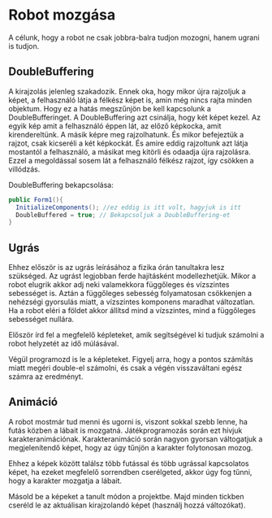 # Robot mozgása

A célunk, hogy a robot ne csak jobbra-balra tudjon mozogni, hanem ugrani is tudjon.

## DoubleBuffering

A kirajzolás jelenleg szakadozik. Ennek oka, hogy mikor újra rajzoljuk a képet, a felhasználó látja a félkész képet is, amin még nincs rajta minden objektum. Hogy ez a hatás megszűnjön
be kell kapcsolunk a DoubleBufferinget. A DoubleBuffering azt csinálja, hogy két képet kezel. Az egyik kép amit a felhasználó éppen lát, az előző képkocka, amit kirendereltünk. A másik képre
meg rajzolhatunk. És mikor befejeztük a rajzot, csak kicseréli a két képkockát. És amire eddig rajzoltunk azt látja mostantól a felhasználó, a másikat meg kitörli és odaadja újra rajzolásra.
Ezzel a megoldással sosem lát a felhasználó félkész rajzot, így csökken a villódzás.

DoubleBuffering bekapcsolása:

```cs
public Form1(){
  InitializeComponents(); //ez eddig is itt volt, hagyjuk is itt
  DoubleBuffered = true; // Bekapcsoljuk a DoubleBuffering-et
}
```

## Ugrás
Ehhez először is az ugrás leírásához a fizika órán tanultakra lesz szükséged. Az ugrást legjobban ferde hajításként modellezhetjük. Mikor a robot elugrik akkor adj neki valamekkora függőleges és vízszintes sebességet is.
Aztán a függőleges sebesség folyamatosan csökkenjen a nehézségi gyorsulás miatt, a vízszintes komponens maradhat változatlan. Ha a robot eléri a földet akkor állítsd mind a vízszintes, mind a függőleges sebességet nullára.

Először írd fel a megfelelő képleteket, amik segítségével ki tudjuk számolni a robot helyzetét az idő múlásával.

Végül programozd is le a képleteket. Figyelj arra, hogy a pontos számítás miatt megéri double-el számolni, és csak a végén visszaváltani egész számra az eredményt.

## Animáció

A robot mostmár tud menni és ugorni is, viszont sokkal szebb lenne, ha futás közben a lábait is mozgatná. Játékprogramozás során ezt hívjuk karakteranimációnak. Karakteranimáció során nagyon gyorsan váltogatjuk a megjelenítendő képet, hogy az úgy tűnjön a karakter folytonosan mozog.

Ehhez a képek között találsz több futással és több ugrással kapcsolatos képet, ha ezeket megfelelő sorrendben cserélgeted, akkor úgy fog tűnni, hogy a karakter mozgatja a lábait.

Másold be a képeket a tanult módon a projektbe. Majd minden tickben cseréld le az aktuálisan kirajzolandó képet (használj hozzá változókat).


 
